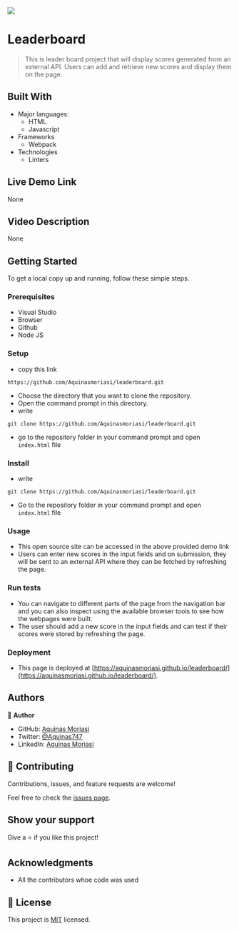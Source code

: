 
![](https://img.shields.io/badge/Microverse-blueviolet)
# Leaderboard


> This is leader board project that will display scores generated from an external API. Users can add and retrieve new scores and display them on the page.


## Built With

- Major languages:
  - HTML
  - Javascript
- Frameworks
  - Webpack
- Technologies
  - Linters

## Live Demo Link
None

## Video Description 
None

## Getting Started

To get a local copy up and running, follow these simple steps.

### Prerequisites
- Visual Studio
- Browser
- Github
- Node JS

### Setup
- copy this link 
```
https://github.com/Aquinasmoriasi/leaderboard.git

```

- Choose the directory that you want to clone the repository.
- Open the command prompt in this directory.
- write
```
git clone https://github.com/Aquinasmoriasi/leaderboard.git

```
- go to the repository folder in your command prompt and open `index.html` file
### Install
- write 
```
git clone https://github.com/Aquinasmoriasi/leaderboard.git
```
- Go to the repository folder in your command prompt and open `index.html` file
### Usage
- This open source site can be accessed in the above provided demo link
- Users can enter new scores in the input fields and on submission, they will be sent to an external API where they can be fetched by refreshing the page.

### Run tests
- You can navigate to different parts of the page from the navigation bar and you can also inspect using the available browser tools to see how the webpages were built.
- The user should add a new score in the input fields and can test if their scores were stored by refreshing the page.
### Deployment
- This page is deployed at [https://aquinasmoriasi.github.io/leaderboard/](https://aquinasmoriasi.github.io/leaderboard/).

## Authors

👤 **Author**

- GitHub: [Aquinas Moriasi](https://github.com/Aquinasmoriasi)
- Twitter: [@Aquinas747](twitter.com/aquinas747)
- LinkedIn: [Aquinas Moriasi](https://www.linkedin.com/in/aquinas-moriasi/)

## 🤝 Contributing

Contributions, issues, and feature requests are welcome!

Feel free to check the [issues page](https://github.com/Aquinasmoriasi/leaderboard/issues).

## Show your support

Give a ⭐️ if you like this project!

## Acknowledgments
- All the contributors whoe code was used

## 📝 License

This project is [MIT](./MIT.md) licensed.
